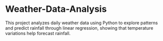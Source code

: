 # Weather-Data-Analysis
This project analyzes daily weather data using Python to explore patterns and predict rainfall through linear regression, showing that temperature variations help forecast rainfall.
